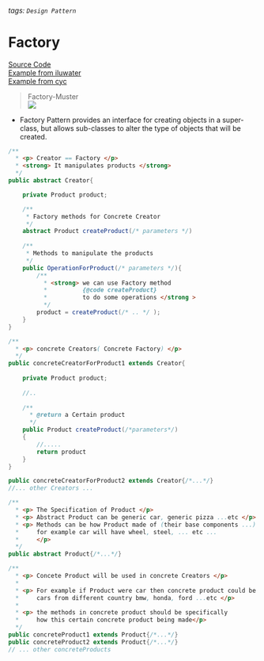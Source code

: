 ###### tags: `Design Pattern`
# Factory  
[Source Code](https://fjp.at/design-patterns/factory)   
[Example from iluwater](https://github.com/iluwatar/java-design-patterns/tree/master/factory)   
[Example from cyc](https://github.com/CyC2018/CS-Notes/blob/master/notes/%E8%AE%BE%E8%AE%A1%E6%A8%A1%E5%BC%8F%20-%20%E5%B7%A5%E5%8E%82%E6%96%B9%E6%B3%95.md)

> Factory-Muster  
>![](https://i.imgur.com/kKFCAa7.png)  
- Factory Pattern provides an interface for creating objects in a super-class, but allows sub-classes to alter the type of objects that will be created.  

```java
/**
  * <p> Creator == Factory </p>
  * <strong> It manipulates products </strong>
  */
public abstract Creator{

    private Product product;

    /**
     * Factory methods for Concrete Creator
     */
    abstract Product createProduct(/* parameters */)
    
    /**
     * Methods to manipulate the products
     */
    public OperationForProduct(/* parameters */){
        /**
          * <strong> we can use Factory method
          *          {@code createProduct}
          *          to do some operations </strong >
          */
        product = createProduct(/* .. */ );
    }
}

/**
  * <p> concrete Creators( Concrete Factory) </p>
  */
public concreteCreatorForProduct1 extends Creator{
    
    private Product product;
    
    //..
    
    /**
      * @return a Certain product
      */
    public Product createProduct(/*parameters*/)
    {
        //.....
        return product
    }
}

public concreteCreatorForProduct2 extends Creator{/*...*/}
//... other Creators ...

/**
  * <p> The Specification of Product </p>
  * <p> Abstract Product can be generic car, generic pizza ...etc </p> 
  * <p> Methods can be how Product made of (their base components ...) 
  *     for example car will have wheel, steel, ... etc ...
  *     </p>
  */
public abstract Product{/*...*/}

/**
  * <p> Concete Product will be used in concrete Creators </p>
  *
  * <p> For example if Product were car then concrete product could be 
  *     cars from different country bmw, honda, ford ...etc </p> 
  * 
  * <p> the methods in concrete product should be specifically
  *     how this certain concrete product being made</p>
  */
public concreteProduct1 extends Product{/*...*/}
public concreteProduct2 extends Product{/*...*/}
// ... other concreteProducts
```
